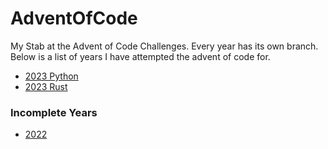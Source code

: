# AdventOfCode
My Stab at the Advent of Code Challenges. Every year has its own branch. Below is a list of years I have attempted the advent of code for.

- [2023 Python](https://github.com/MattLimb/AdventOfCode/tree/2023)
- [2023 Rust](https://github.com/MattLimb/AdventOfCode/tree/2023-rs)


### Incomplete Years

- [2022](https://github.com/MattLimb/AdventOfCode/tree/2022)
